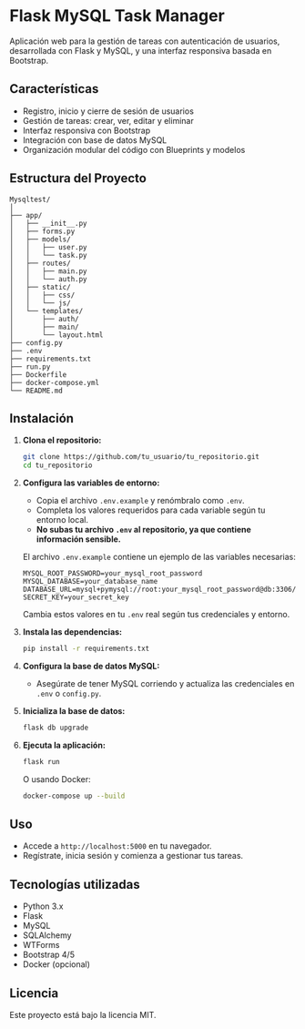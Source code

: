 # Flask MySQL Task Manager

Aplicación web para la gestión de tareas con autenticación de usuarios, desarrollada con Flask y MySQL, y una interfaz responsiva basada en Bootstrap.

## Características

- Registro, inicio y cierre de sesión de usuarios
- Gestión de tareas: crear, ver, editar y eliminar
- Interfaz responsiva con Bootstrap
- Integración con base de datos MySQL
- Organización modular del código con Blueprints y modelos

## Estructura del Proyecto

```
Mysqltest/
│
├── app/
│   ├── __init__.py
│   ├── forms.py
│   ├── models/
│   │   ├── user.py
│   │   └── task.py
│   ├── routes/
│   │   ├── main.py
│   │   └── auth.py
│   ├── static/
│   │   ├── css/
│   │   └── js/
│   └── templates/
│       ├── auth/
│       ├── main/
│       └── layout.html
├── config.py
├── .env
├── requirements.txt
├── run.py
├── Dockerfile
├── docker-compose.yml
└── README.md
```

## Instalación

1. **Clona el repositorio:**
   ```bash
   git clone https://github.com/tu_usuario/tu_repositorio.git
   cd tu_repositorio
   ```

2. **Configura las variables de entorno:**
   - Copia el archivo `.env.example` y renómbralo como `.env`.
   - Completa los valores requeridos para cada variable según tu entorno local.
   - **No subas tu archivo `.env` al repositorio, ya que contiene información sensible.**

   El archivo `.env.example` contiene un ejemplo de las variables necesarias:
   ```env
   MYSQL_ROOT_PASSWORD=your_mysql_root_password
   MYSQL_DATABASE=your_database_name
   DATABASE_URL=mysql+pymysql://root:your_mysql_root_password@db:3306/your_database_name
   SECRET_KEY=your_secret_key
   ```
   Cambia estos valores en tu `.env` real según tus credenciales y entorno.

3. **Instala las dependencias:**
   ```bash
   pip install -r requirements.txt
   ```

4. **Configura la base de datos MySQL:**
   - Asegúrate de tener MySQL corriendo y actualiza las credenciales en `.env` o `config.py`.

5. **Inicializa la base de datos:**
   ```bash
   flask db upgrade
   ```

6. **Ejecuta la aplicación:**
   ```bash
   flask run
   ```
   O usando Docker:
   ```bash
   docker-compose up --build
   ```

## Uso

- Accede a `http://localhost:5000` en tu navegador.
- Regístrate, inicia sesión y comienza a gestionar tus tareas.

## Tecnologías utilizadas

- Python 3.x
- Flask
- MySQL
- SQLAlchemy
- WTForms
- Bootstrap 4/5
- Docker (opcional)

## Licencia

Este proyecto está bajo la licencia MIT.